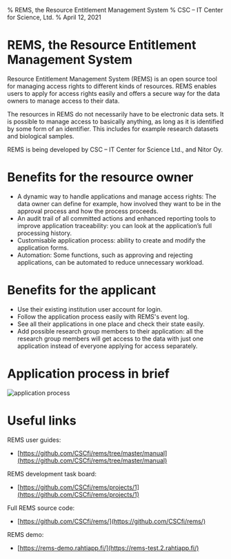 % REMS, the Resource Entitlement Management System
% CSC – IT Center for Science, Ltd.
% April 12, 2021

# REMS, the Resource Entitlement Management System

Resource Entitlement Management System (REMS) is an open source tool for managing access rights to different kinds of resources. REMS enables users to apply for access rights easily and offers a secure way for the data owners to manage access to their data.

The resources in REMS do not necessarily have to be electronic data sets. It is possible to manage access to basically anything, as long as it is identified by some form of an identifier. This includes for example research datasets and biological samples.

REMS is being developed by CSC – IT Center for Science Ltd., and Nitor Oy.

# Benefits for the resource owner

- A dynamic way to handle applications and manage access rights: The data owner can define for example, how involved they want to be in the approval process and how the process proceeds.
- An audit trail of all committed actions and enhanced reporting tools to improve application traceability: you can look at the application’s full processing history.
- Customisable application process: ability to create and modify the application forms.
- Automation: Some functions, such as approving and rejecting applications, can be automated to reduce unnecessary workload.

# Benefits for the applicant

- Use their existing institution user account for login.
- Follow the application process easily with REMS's event log.
- See all their applications in one place and check their state easily.
- Add possible research group members to their application: all the research group members will get access to the data with just one application instead of everyone applying for access separately.

# Application process in brief

![application process](https://github.com/CSCfi/rems/blob/master/manual/img/application_process.png?raw=true)

# Useful links

REMS user guides:

- [https://github.com/CSCfi/rems/tree/master/manual](https://github.com/CSCfi/rems/tree/master/manual)

REMS development task board:

- [https://github.com/CSCfi/rems/projects/1](https://github.com/CSCfi/rems/projects/1)

Full REMS source code:

- [https://github.com/CSCfi/rems/](https://github.com/CSCfi/rems/)

REMS demo:

- [https://rems-demo.rahtiapp.fi/](https://rems-test.2.rahtiapp.fi/)
